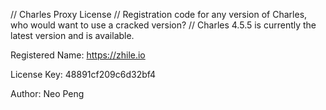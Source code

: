 
// Charles Proxy License 
// Registration code for any version of Charles, who would want to use a cracked version? 
// Charles 4.5.5 is currently the latest version and is available. 

Registered Name: 	https://zhile.io 

License Key: 		48891cf209c6d32bf4 

Author: Neo Peng
